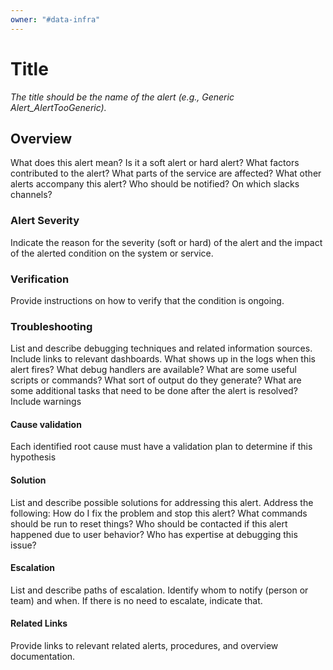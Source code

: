 ```yaml
---
owner: "#data-infra"
---
```


<!-- markdownlint-disable-file -->

# Title

*The title should be the name of the alert (e.g., Generic Alert_AlertTooGeneric).*

## Overview

 What does this alert mean? Is it a soft alert or hard alert? What factors contributed to the alert? What parts of the service are affected? What other alerts accompany this alert? Who should be notified? On which slacks channels?  

### Alert Severity

Indicate the reason for the severity (soft or hard) of the alert and the impact of the alerted condition on the system or service.

### Verification

Provide instructions on how to verify that the condition is ongoing.

### Troubleshooting

List and describe debugging techniques and related information sources. Include links to relevant dashboards. What shows up in the logs when this alert fires? What debug handlers are available? What are some useful scripts or commands? What sort of output do they generate? What are some additional tasks that need to be done after the alert is resolved?Include warnings

#### Cause validation

Each identified root cause must have a validation plan to determine if this hypothesis

#### Solution

List and describe possible solutions for addressing this alert. Address the following: How do I fix the problem and stop this alert? What commands should be run to reset things? Who should be contacted if this alert happened due to user behavior? Who has expertise at debugging this issue?

#### Escalation

List and describe paths of escalation. Identify whom to notify (person or team) and when. If there is no need to escalate, indicate that.

#### Related Links

Provide links to relevant related alerts, procedures, and overview documentation.
